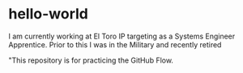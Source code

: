  # hello-world
 I am currently working at El Toro IP targeting as a Systems Engineer Apprentice. Prior to this I was in the Military and recently retired
 
 "This repository is for practicing the GitHub Flow.
